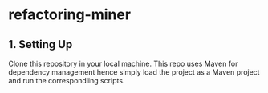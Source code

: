 # refactoring-miner

## 1. Setting Up
Clone this repository in your local machine. This repo uses Maven for dependency management hence simply load the project as a Maven project and run the correspondling scripts.
